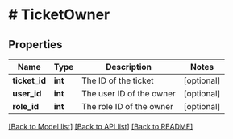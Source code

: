 # # TicketOwner

## Properties

Name | Type | Description | Notes
------------ | ------------- | ------------- | -------------
**ticket_id** | **int** | The ID of the ticket | [optional] 
**user_id** | **int** | The user ID of the owner | [optional] 
**role_id** | **int** | The role ID of the owner | [optional] 

[[Back to Model list]](../../README.md#documentation-for-models) [[Back to API list]](../../README.md#documentation-for-api-endpoints) [[Back to README]](../../README.md)


